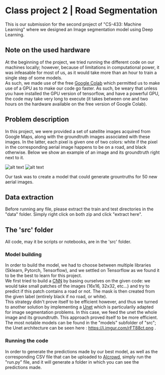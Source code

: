# Class project 2 | Road Segmentation

This is our submission for the second project of "CS-433: Machine Learning" where we designed an Image segmentation model using Deep Learning.

## Note on the used hardware

At the beginning of the project, we tried running the different code on our machines locally; however, because of limitations in computational power, it was infeasable for most of us, as it would take more than an hour to train a single step of some models.  
As such, we made use of the free [Google Colab](https://colab.research.google.com) which permitted us to make use of a GPU as to make our code go faster. As such, be weary that unless you have installed the GPU version of tensorflow, and have a powerful GPU, the code may take very long to execute (it takes between one and two hours on the hardware available on the free version of Google Colab).  

## Problem description

In this project, we were provided a set of satellite images acquired from Google Maps, along with the groundtruth images associated with these images. In the latter, each pixel is given one of two colors: white if the pixel in the corresponding aerial image happens to be on a road, and black otherwise. Below we show an example of an image and its groundtruth right next to it.

![alt text](https://i.imgur.com/AzjLs5M.png)
![alt text](https://i.imgur.com/YZT56cx.png)

Our task was to create a model that could generate grountruths for 50 new aerial images. 
## Data extraction

Before running any file, please extract the train and test directories in the "data" folder. Simply right click on both zip and click "extract here".

## The 'src' folder

All code, may it be scripts or notebooks, are in the 'src' folder.

### Model building
In order to build the model, we had to choose between multiple libraries (Sklearn, Pytorch, Tensorflow), and we settled on Tensorflow as we found it to be the best to learn for this project.    
We first tried to build a [CNN](https://en.wikipedia.org/wiki/Convolutional_neural_network) by basing ourselves on the given code: we would take small patches of the images (16x16, 32x32, etc...) and try to predict if this patch contains a road or not. The mask is then created from the given label (entirely black if no road, or white).    
This strategy didn't prove itself to be efficient however, and thus we turned to another solution by implementing a [Unet](https://en.wikipedia.org/wiki/U-Net) which is particularily adapted for image segmentation problems. In this case, we feed the unet the whole image and its groundtruth. This approach proved itself to be more efficient.    
The most notable models can be found in the "models" subfolder of "src"; the Unet architecture can be seen here : https://i.imgur.com/rFT88ct.png .

### Running the code
In order to generate the predictions made by our best model, as well as the corresponding CSV file that can be uploaded to [AIcrowd](https://www.aicrowd.com), simply run the "run.py" file, and it will generate a folder in which you can see the predictions made.
